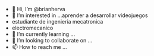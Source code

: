 - 👋 Hi, I’m @brianherva
- 👀 I’m interested in ...aprender a desarrollar videojuegos 
- estudiante de ingenieria mecatronica 
- electromecanico 
- 🌱 I’m currently learning ...
- 💞️ I’m looking to collaborate on ...
- 📫 How to reach me ...

<!---
brianherva/brianherva is a ✨ special ✨ repository because its `README.md` (this file) appears on your GitHub profile.
You can click the Preview link to take a look at your changes.
--->
